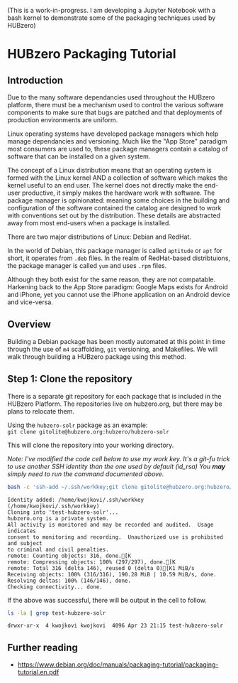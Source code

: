(This is a work-in-progress. I am developing a Jupyter Notebook with a bash kernel to demonstrate some of the packaging techniques used by HUBzero)

# HUBzero Packaging Tutorial

## Introduction
Due to the many software dependancies used throughout the HUBzero platform, there must be a mechanism used to control the various software components to make sure that bugs are patched and that deployments of production environments are uniform.

Linux operating systems have developed package managers which help manage dependancies and versioning. Much like the "App Store" paradigm most consumers are used to, these package managers contain a catalog of software that can be installed on a given system.

The concept of a Linux distribution means that an operating system is formed with the Linux kernel AND a collection of software which makes the kernel useful to an end user. The kernel does not directly make the end-user productive, it simply makes the hardware work with software. The package manager is opinionated: meaning some choices in the building and configuration of the software contained the catalog are designed to work with conventions set out by the distribution. These details are abstracted away from most end-users when a package is installed.

There are two major distributions of Linux: Debian and RedHat.

In the world of Debian, this package manager is called `aptitude` or `apt` for short, it operates from `.deb` files. In the realm of RedHat-based distribtuions, the package manager is called `yum` and uses `.rpm` files.

Although they both exist for the same reason, they are not compatable. Harkening back to the App Store paradigm: Google Maps exists for Android and iPhone, yet you cannot use the iPhone application on an Android device and vice-versa.

## Overview

Building a Debian package has been mostly automated at this point in time through the use of `m4` scaffolding, `git` versioning, and Makefiles. We will walk through building a HUBzero package using this method.

## Step 1: Clone the repository
There is a separate git repository for each package that is included in the HUBzero Platform. The repositories live on hubzero.org, but there may be plans to relocate them.

Using the `hubzero-solr` package as an example:  
`git clone gitolite@hubzero.org:hubzero/hubzero-solr`

This will clone the repository into your working directory.

*Note: I've modified the code cell below to use my work key. It's a git-fu trick to use another SSH identity than the one used by default (id_rsa) You **may** simply need to run the command documented above.*


```bash
bash -c 'ssh-add ~/.ssh/workkey;git clone gitolite@hubzero.org:hubzero/hubzero-solr test-hubzero-solr'
```

    Identity added: /home/kwojkovi/.ssh/workkey (/home/kwojkovi/.ssh/workkey)
    Cloning into 'test-hubzero-solr'...
    hubzero.org is a private system.
    All activity is monitored and may be recorded and audited.  Usage indicates 
    consent to monitoring and recording.  Unauthorized use is prohibited and subject
    to criminal and civil penalties.
    remote: Counting objects: 316, done.[K
    remote: Compressing objects: 100% (297/297), done.[K
    remote: Total 316 (delta 146), reused 0 (delta 0)[K1 MiB/s   
    Receiving objects: 100% (316/316), 190.28 MiB | 10.59 MiB/s, done.
    Resolving deltas: 100% (146/146), done.
    Checking connectivity... done.


If the above was successful, there will be output in the cell to follow.


```bash
ls -la | grep test-hubzero-solr
```

    drwxr-xr-x  4 kwojkovi kwojkovi  4096 Apr 23 21:15 test-hubzero-solr



## Further reading
* https://www.debian.org/doc/manuals/packaging-tutorial/packaging-tutorial.en.pdf


```bash

```
